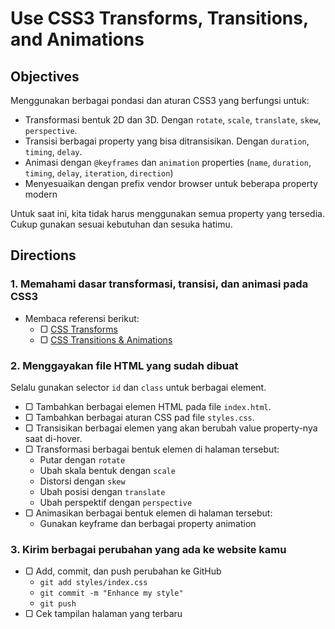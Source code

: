 # Use CSS3 Transforms, Transitions, and Animations

## Objectives

Menggunakan berbagai pondasi dan aturan CSS3 yang berfungsi untuk:

- Transformasi bentuk 2D dan 3D. Dengan `rotate`, `scale`, `translate`, `skew`, `perspective`.
- Transisi berbagai property yang bisa ditransisikan. Dengan `duration`, `timing`, `delay`.
- Animasi dengan `@keyframes` dan `animation` properties (`name`, `duration`, `timing`, `delay`, `iteration`, `direction`)
- Menyesuaikan dengan prefix vendor browser untuk beberapa property modern

Untuk saat ini, kita tidak harus menggunakan semua property yang tersedia. Cukup gunakan sesuai kebutuhan dan sesuka hatimu.

## Directions

### 1. Memahami dasar transformasi, transisi, dan animasi pada CSS3

- Membaca referensi berikut:
  - ▢ [CSS Transforms](http://learn.shayhowe.com/advanced-html-css/css-transforms)
  - ▢ [CSS Transitions & Animations](http://learn.shayhowe.com/advanced-html-css/transitions-animations)

### 2. Menggayakan file HTML yang sudah dibuat

Selalu gunakan selector `id` dan `class` untuk berbagai element.

- ▢ Tambahkan berbagai elemen HTML pada file `index.html`.
- ▢ Tambahkan berbagai aturan CSS pad file `styles.css`.
- ▢ Transisikan berbagai elemen yang akan berubah value property-nya saat di-hover.
- ▢ Transformasi berbagai bentuk elemen di halaman tersebut:
  - Putar dengan `rotate`
  - Ubah skala bentuk dengan `scale`
  - Distorsi dengan `skew`
  - Ubah posisi dengan `translate`
  - Ubah perspektif dengan `perspective`
- ▢ Animasikan berbagai bentuk elemen di halaman tersebut:
  - Gunakan keyframe dan berbagai property animation

### 3. Kirim berbagai perubahan yang ada ke website kamu

- ▢ Add, commit, dan push perubahan ke GitHub
  - `git add styles/index.css`
  - `git commit -m "Enhance my style"`
  - `git push`
- ▢ Cek tampilan halaman yang terbaru
